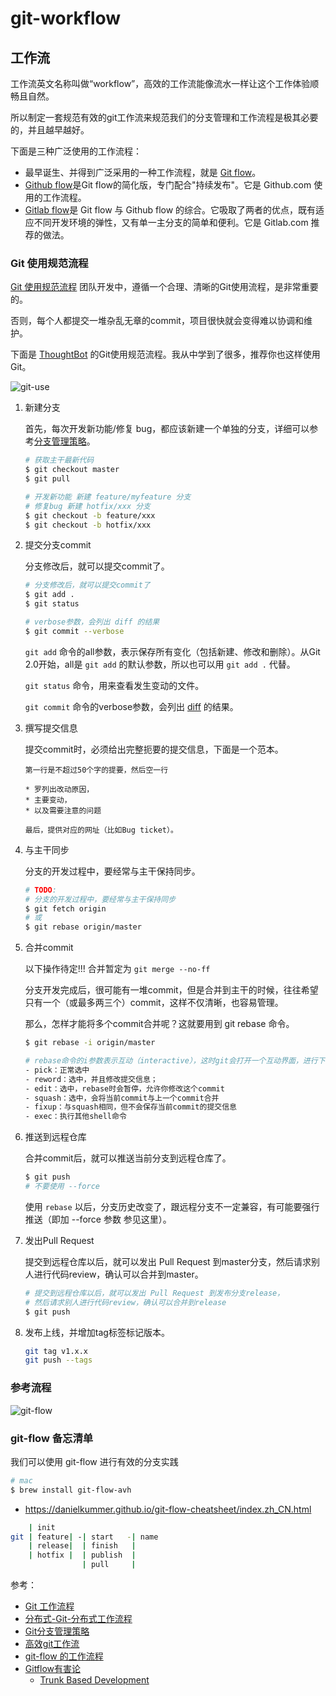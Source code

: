 # git-workflow

## 工作流

工作流英文名称叫做“workflow”，高效的工作流能像流水一样让这个工作体验顺畅且自然。

所以制定一套规范有效的git工作流来规范我们的分支管理和工作流程是极其必要的，并且越早越好。

下面是三种广泛使用的工作流程：

- 最早诞生、并得到广泛采用的一种工作流程，就是 [Git flow](https://nvie.com/posts/a-successful-git-branching-model/)。
- [Github flow](http://scottchacon.com/2011/08/31/github-flow.html)是Git flow的简化版，专门配合"持续发布"。它是 Github.com 使用的工作流程。
- [Gitlab flow](http://doc.gitlab.com/ee/workflow/gitlab_flow.html)是 Git flow 与 Github flow 的综合。它吸取了两者的优点，既有适应不同开发环境的弹性，又有单一主分支的简单和便利。它是 Gitlab.com 推荐的做法。

### Git 使用规范流程

[Git 使用规范流程](http://www.ruanyifeng.com/blog/2015/08/git-use-process.html) 团队开发中，遵循一个合理、清晰的Git使用流程，是非常重要的。

否则，每个人都提交一堆杂乱无章的commit，项目很快就会变得难以协调和维护。

下面是 [ThoughtBot](https://github.com/thoughtbot/guides/tree/master/protocol/git) 的Git使用规范流程。我从中学到了很多，推荐你也这样使用Git。

![git-use](./img/git-use.png)

1. 新建分支

    首先，每次开发新功能/修复 bug，都应该新建一个单独的分支，详细可以参考[分支管理策略](./git-branch.md)。

    ```bash
    # 获取主干最新代码
    $ git checkout master
    $ git pull

    # 开发新功能 新建 feature/myfeature 分支
    # 修复bug 新建 hotfix/xxx 分支
    $ git checkout -b feature/xxx
    $ git checkout -b hotfix/xxx
    ```

2. 提交分支commit

    分支修改后，就可以提交commit了。

    ```bash
    # 分支修改后，就可以提交commit了
    $ git add .
    $ git status

    # verbose参数，会列出 diff 的结果
    $ git commit --verbose
    ```

    `git add` 命令的all参数，表示保存所有变化（包括新建、修改和删除）。从Git 2.0开始，all是 `git add` 的默认参数，所以也可以用 `git add .` 代替。

    `git status` 命令，用来查看发生变动的文件。

    `git commit` 命令的verbose参数，会列出 [diff](http://www.ruanyifeng.com/blog/2012/08/how_to_read_diff.html) 的结果。

3. 撰写提交信息

    提交commit时，必须给出完整扼要的提交信息，下面是一个范本。

    ```vim
    第一行是不超过50个字的提要，然后空一行

    * 罗列出改动原因，
    * 主要变动，
    * 以及需要注意的问题

    最后，提供对应的网址（比如Bug ticket）。
    ```

4. 与主干同步

    分支的开发过程中，要经常与主干保持同步。

    ```bash
    # TODO:
    # 分支的开发过程中，要经常与主干保持同步
    $ git fetch origin
    # 或
    $ git rebase origin/master
    ```

5. 合并commit

    以下操作待定!!! 合并暂定为 `git merge --no-ff`

    分支开发完成后，很可能有一堆commit，但是合并到主干的时候，往往希望只有一个（或最多两三个）commit，这样不仅清晰，也容易管理。

    那么，怎样才能将多个commit合并呢？这就要用到 git rebase 命令。

    ```bash
    $ git rebase -i origin/master

    # rebase命令的i参数表示互动（interactive），这时git会打开一个互动界面，进行下一步操作。
    - pick：正常选中
    - reword：选中，并且修改提交信息；
    - edit：选中，rebase时会暂停，允许你修改这个commit
    - squash：选中，会将当前commit与上一个commit合并
    - fixup：与squash相同，但不会保存当前commit的提交信息
    - exec：执行其他shell命令
    ```

6. 推送到远程仓库

    合并commit后，就可以推送当前分支到远程仓库了。

    ```bash
    $ git push
    # 不要使用 --force
    ```

    使用 `rebase` 以后，分支历史改变了，跟远程分支不一定兼容，有可能要强行推送（即加 --force 参数 参见这里）。

7. 发出Pull Request

    提交到远程仓库以后，就可以发出 Pull Request 到master分支，然后请求别人进行代码review，确认可以合并到master。

    ```bash
    # 提交到远程仓库以后，就可以发出 Pull Request 到发布分支release，
    # 然后请求别人进行代码review，确认可以合并到release
    $ git push
    ```

8. 发布上线，并增加tag标签标记版本。

    ```bash
    git tag v1.x.x
    git push --tags
    ```

### 参考流程

![git-flow](./img/git-flow.png)

### git-flow 备忘清单

我们可以使用 git-flow 进行有效的分支实践

```bash
# mac
$ brew install git-flow-avh
```

- https://danielkummer.github.io/git-flow-cheatsheet/index.zh_CN.html

```bash
    | init
git | feature| -| start   -| name
    | release|  | finish   |
    | hotfix |  | publish  |
                | pull     |
```

参考：

- [Git 工作流程](http://www.ruanyifeng.com/blog/2015/12/git-workflow.html)
- [分布式-Git-分布式工作流程](https://git-scm.com/book/zh/v2/分布式-Git-分布式工作流程)
- [Git分支管理策略](http://www.ruanyifeng.com/blog/2012/07/git.html)
- [高效git工作流](https://juejin.im/post/5b2b76e251882574934c388d)
- [git-flow 的工作流程](https://www.git-tower.com/learn/git/ebook/cn/command-line/advanced-topics/git-flow)
- [Gitflow有害论](http://insights.thoughtworkers.org/gitflow-consider-harmful/)
  - [Trunk Based Development](https://paulhammant.com/2013/04/05/what-is-trunk-based-development/)
